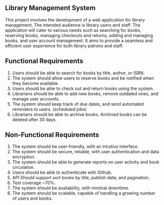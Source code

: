 ## Library Management System

This project involves the development of a web application for library management. The intended audience is library users and staff. The application will cater to various needs such as searching for books, reserving books, managing checkouts and returns, adding and managing books, and user account management. It aims to provide a seamless and efficient user experience for both library patrons and staff.

## Functional Requirements

1. Users should be able to search for books by title, author, or ISBN.
2. The system should allow users to reserve books and be notified when they become available.
3. Users should be able to check out and return books using the system.
4. Librarians should be able to add new books, remove outdated ones, and manage user accounts.
5. The system should keep track of due dates, and send automated reminders to users. (scheduled jobs)
6. Librarians should be able to archive books. Archived books can be deleted after 30 days.

## Non-Functional Requirements

1. The system should be user-friendly, with an intuitive interface.
2. The system should be secure, reliable, with user authentication and data encryption.
3. The system should be able to generate reports on user activity and book circulation.
4. Users should be able to authenticate with Github.
5. API Should support sort books by title, publish date; and pagination.
6. Test coverage ~70%.
7. The system should be availability, with minimal downtime.
8. The system should be scalable, capable of handling a growing number of users and books.